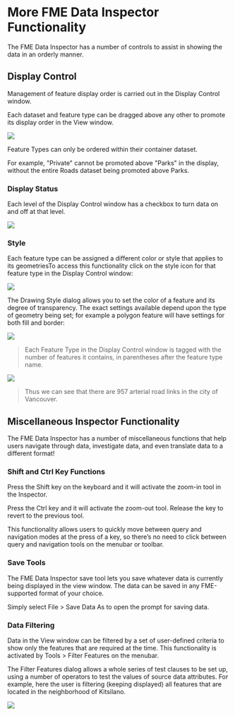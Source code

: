 # More FME Data Inspector Functionality #

The FME Data Inspector has a number of controls to assist in showing the data in an orderly manner.

 
## Display Control ##
Management of feature display order is carried out in the Display Control window.

Each dataset and feature type can be dragged above any other to promote its display order in the View window.

![](https://raw.githubusercontent.com/FMEEvangelist/FME-Desktop-Basic-Training-Manual-Images/master/Img1.34.DIDisplayControl.png)

Feature Types can only be ordered within their container dataset.

For example, "Private" cannot be promoted above "Parks" in the display, without the entire Roads dataset being promoted above Parks.

 
### Display Status ###
Each level of the Display Control window has a checkbox to turn data on and off at that level.

![](https://raw.githubusercontent.com/FMEEvangelist/FME-Desktop-Basic-Training-Manual-Images/master/Img1.35.DIDisplayStatus.png)

### Style ###

Each feature type can be assigned a different color or style that applies to its geometriesTo access this functionality click on the style icon for that feature type in the Display Control window:

![](https://raw.githubusercontent.com/FMEEvangelist/FME-Desktop-Basic-Training-Manual-Images/master/Img1.36.DIStyle1.png)

The Drawing Style dialog allows you to set the color of a feature and its degree of transparency. The exact settings available depend upon the type of geometry being set; for example a polygon feature will have settings for both fill and border:

![](https://raw.githubusercontent.com/FMEEvangelist/FME-Desktop-Basic-Training-Manual-Images/master/Img1.37.DIStyle2.png)

> Each Feature Type in the Display Control window is tagged with the number of features it contains, in parentheses after the feature type name.
> 
![](https://raw.githubusercontent.com/FMEEvangelist/FME-Desktop-Basic-Training-Manual-Images/master/Img1.38.DINumFeatures.png)
> 
>  Thus we can see that there are 957 arterial road links in the city of Vancouver.

 
## Miscellaneous Inspector Functionality ##

The FME Data Inspector has a number of miscellaneous functions that help users navigate through data, investigate data, and even translate data to a different format!

### Shift and Ctrl Key Functions ###
Press the Shift key on the keyboard and it will activate the zoom-in tool in the Inspector.

Press the Ctrl key and it will activate the zoom-out tool. Release the key to revert to the previous tool.

This functionality allows users to quickly move between query and navigation modes at the press of a key, so there’s no need to click between query and navigation tools on the menubar or toolbar.

### Save Tools ###
The FME Data Inspector save tool lets you save whatever data is currently being displayed in the view window. The data can be saved in any FME-supported format of your choice.

Simply select File > Save Data As to open the prompt for saving data.

### Data Filtering ###
Data in the View window can be filtered by a set of user-defined criteria to show only the features that are required at the time. This functionality is activated by Tools > Filter Features on the menubar.

The Filter Features dialog allows a whole series of test clauses to be set up, using a number of operators to test the values of source data attributes. For example, here the user is filtering (keeping displayed) all features that are located in the neighborhood of Kitsilano.

![](https://raw.githubusercontent.com/FMEEvangelist/FME-Desktop-Basic-Training-Manual-Images/master/Img1.39.DIFilterFeatures.png)